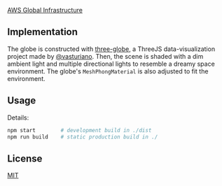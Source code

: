 [AWS Global Infrastructure](https://aws-globe.vercel.app/) 

## Implementation

The globe is constructed with [three-globe](https://github.com/vasturiano/three-globe), a ThreeJS data-visualization project made by [@vasturiano](https://github.com/vasturiano). Then, the scene is shaded with a dim ambient light and multiple directional lights to resemble a dreamy space environment. The globe's `MeshPhongMaterial` is also adjusted to fit the environment.
## Usage

Details:

```bash
npm start        # development build in ./dist
npm run build    # static production build in ./
```

## License

[MIT](https://choosealicense.com/licenses/mit/)
